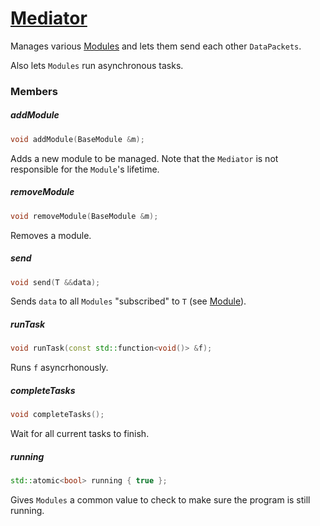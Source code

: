 # [Mediator](Mediator.hpp)

Manages various [Modules](Module.md) and lets them send each other `DataPackets`.

Also lets `Modules` run asynchronous tasks.

### Members

##### addModule

```cpp
void addModule(BaseModule &m);
```

Adds a new module to be managed. Note that the `Mediator` is not responsible for the `Module`'s lifetime.

##### removeModule

```cpp
void removeModule(BaseModule &m);
```

Removes a module.

##### send

```cpp
void send(T &&data);
```

Sends `data` to all `Modules` "subscribed" to `T` (see [Module](Module.md)).

##### runTask

```cpp
void runTask(const std::function<void()> &f);
```

Runs `f` asyncrhonously.

##### completeTasks

```cpp
void completeTasks();
```

Wait for all current tasks to finish.

##### running

```cpp
std::atomic<bool> running { true };
```

Gives `Modules` a common value to check to make sure the program is still running.
